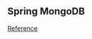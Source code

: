 
## Spring MongoDB

[Reference](https://docs.google.com/presentation/d/16fRR5Mm-yukMs1h14r5Oszfn-xjL9R6fiKfjzpPevQ0/edit#slide=id.p)

